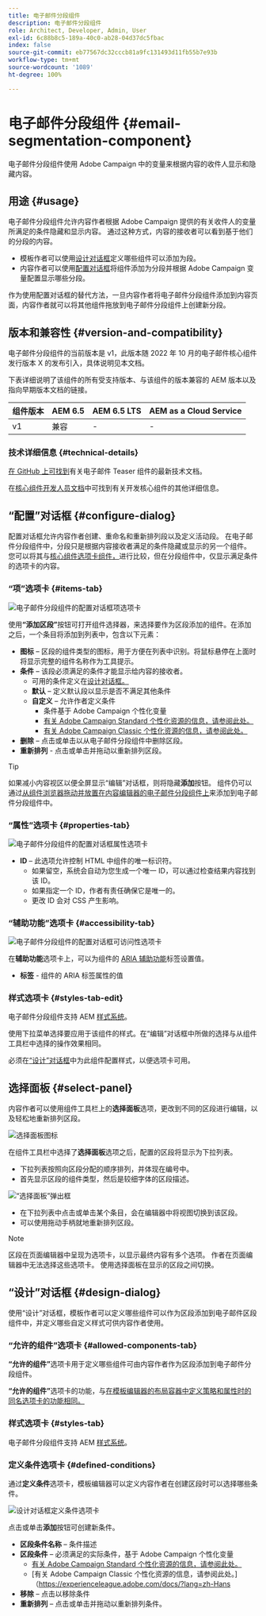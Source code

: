 ```yaml
---
title: 电子邮件分段组件
description: 电子邮件分段组件
role: Architect, Developer, Admin, User
exl-id: 6c88b8c5-189a-40c0-ab28-04d37dc5fbac
index: false
source-git-commit: eb77567dc32cccb81a9fc131493d11fb55b7e93b
workflow-type: tm+mt
source-wordcount: '1089'
ht-degree: 100%

---
```



# 电子邮件分段组件 {#email-segmentation-component}

电子邮件分段组件使用 Adobe Campaign 中的变量来根据内容的收件人显示和隐藏内容。

## 用途 {#usage}

电子邮件分段组件允许内容作者根据 Adobe Campaign 提供的有关收件人的变量所满足的条件隐藏和显示内容。 通过这种方式，内容的接收者可以看到基于他们的分段的内容。

* 模板作者可以使用[设计对话框](#design-dialog)定义哪些组件可以添加为段。
* 内容作者可以使用[配置对话框](#configure-dialog)将组件添加为分段并根据 Adobe Campaign 变量配置显示哪些分段。

作为使用配置对话框的替代方法，一旦内容作者将电子邮件分段组件添加到内容页面，内容作者就可以将其他组件拖放到电子邮件分段组件上创建新分段。

## 版本和兼容性 {#version-and-compatibility}

电子邮件分段组件的当前版本是 v1，此版本随 2022 年 10 月的电子邮件核心组件发行版本 X 的发布引入，具体说明见本文档。

下表详细说明了该组件的所有受支持版本、与该组件的版本兼容的 AEM 版本以及指向早期版本文档的链接。

| 组件版本 | AEM 6.5 | AEM 6.5 LTS | AEM as a Cloud Service |
|---|---|---|---|
| v1 | 兼容 | - | - |

### 技术详细信息 {#technical-details}

[在 GitHub 上可找到](https://adobe.com/go/aem_cmp_tech_email_segmentation_v1_cn)有关电子邮件 Teaser 组件的最新技术文档。

在[核心组件开发人员文档](/help/developing/overview.md)中可找到有关开发核心组件的其他详细信息。

## “配置”对话框 {#configure-dialog}

配置对话框允许内容作者创建、重命名和重新排列段以及定义活动段。 在电子邮件分段组件中，分段只是根据内容接收者满足的条件隐藏或显示的另一个组件。 您可以将其与[核心组件选项卡组件，](/help/components/tabs.md)进行比较，但在分段组件中，仅显示满足条件的选项卡的内容。

### “项”选项卡 {#items-tab}

![电子邮件分段组件的配置对话框项选项卡](/help/email/assets/email-segmentation-configure-items.png)

使用&#x200B;**“添加区段”**&#x200B;按钮可打开组件选择器，来选择要作为区段添加的组件。在添加之后，一个条目将添加到列表中，包含以下元素：

* **图标** – 区段的组件类型的图标，用于方便在列表中识别。将鼠标悬停在上面时将显示完整的组件名称作为工具提示。
* **条件** – 该段必须满足的条件才能显示给内容的接收者。
   * 可用的条件定义在[设计对话框。](#design-dialog)
   * **默认** – 定义默认段以显示是否不满足其他条件
   * **自定义** – 允许作者定义条件
      * 条件基于 Adobe Campaign 个性化变量
      * [有关 Adobe Campaign Standard 个性化资源的信息，请参阅此处。](https://experienceleague.adobe.com/docs/campaign-standard/using/designing-content/personalization.html?lang=zh-Hans&)
      * [有关 Adobe Campaign Classic 个性化资源的信息，请参阅此处。](https://experienceleague.adobe.com/docs/campaign-classic/using/sending-messages/personalizing-deliveries/personalization-fields.html?lang=zh-Hans)
* **删除** – 点击或单击以从电子邮件分段组件中删除区段。
* **重新排列** - 点击或单击并拖动以重新排列区段。

>[!TIP]
>
>如果减小内容视区以便全屏显示“编辑”对话框，则将隐藏&#x200B;**添加**&#x200B;按钮。 组件仍可以通过[从组件浏览器拖动并放置在内容编辑器的电子邮件分段组件上](https://experienceleague.adobe.com/docs/experience-manager-cloud-service/sites/authoring/fundamentals/editing-content.html?lang=zh-Hans#inserting-a-component)来添加到电子邮件分段组件中。

### “属性”选项卡 {#properties-tab}

![电子邮件分段组件的配置对话框属性选项卡](/help/email/assets/email-segmentation-configure-properties.png)

* **ID** – 此选项允许控制 HTML 中组件的唯一标识符。
   * 如果留空，系统会自动为您生成一个唯一 ID，可以通过检查结果内容找到该 ID。
   * 如果指定一个 ID，作者有责任确保它是唯一的。
   * 更改 ID 会对 CSS 产生影响。

### “辅助功能”选项卡 {#accessibility-tab}

![电子邮件分段组件的配置对话框可访问性选项卡](/help/email/assets/email-segmentation-configure-accessibility.png)

在&#x200B;**辅助功能**&#x200B;选项卡上，可以为组件的 [ARIA 辅助功能](https://www.w3.org/WAI/standards-guidelines/aria/)标签设置值。

* **标签** - 组件的 ARIA 标签属性的值

### 样式选项卡 {#styles-tab-edit}

电子邮件分段组件支持 AEM [样式系统](/help/get-started/authoring.md#component-styling)。

使用下拉菜单选择要应用于该组件的样式。在“编辑”对话框中所做的选择与从组件工具栏中选择的操作效果相同。

必须在[“设计”对话框](#design-dialog)中为此组件配置样式，以便选项卡可用。

## 选择面板 {#select-panel}

内容作者可以使用组件工具栏上的&#x200B;**选择面板**&#x200B;选项，更改到不同的区段进行编辑，以及轻松地重新排列区段。

![选择面板图标](/help/email/assets/select-panel-icon.png)

在组件工具栏中选择了&#x200B;**选择面板**&#x200B;选项之后，配置的区段将显示为下拉列表。

* 下拉列表按照向区段分配的顺序排列，并体现在编号中。
* 首先显示区段的组件类型，然后是较细字体的区段描述。

![“选择面板”弹出框](/help/email/assets/select-panel-popover.png)

* 在下拉列表中点击或单击某个条目，会在编辑器中将视图切换到该区段。
* 可以使用拖动手柄就地重新排列区段。

>[!NOTE]
>
>区段在页面编辑器中呈现为选项卡，以显示最终内容有多个选项。 作者在页面编辑器中无法选择这些选项卡。 使用选择面板在显示的区段之间切换。

## “设计”对话框 {#design-dialog}

使用“设计”对话框，模板作者可以定义哪些组件可以作为区段添加到电子邮件区段组件中，并定义哪些自定义样式可供内容作者使用。

### “允许的组件”选项卡 {#allowed-components-tab}

**“允许的组件”**&#x200B;选项卡用于定义哪些组件可由内容作者作为区段添加到电子邮件分段组件。

**“允许的组件”**&#x200B;选项卡的功能，与[在模板编辑器的布局容器中定义策略和属性时的同名选项卡的功能相同。](https://experienceleague.adobe.com/docs/experience-manager-cloud-service/sites/authoring/features/templates.html?lang=zh-Hans)

### 样式选项卡 {#styles-tab}

电子邮件分段组件支持 AEM [样式系统](/help/get-started/authoring.md#component-styling)。

### 定义条件选项卡 {#defined-conditions}

通过&#x200B;**定义条件**&#x200B;选项卡，模板编辑器可以定义内容作者在创建区段时可以选择哪些条件。

![设计对话框定义条件选项卡](/help/email/assets/email-segmentation-design-defined-conditions.png)

点击或单击&#x200B;**添加**&#x200B;按钮可创建新条件。

* **区段条件名称** – 条件描述
* **区段条件** – 必须满足的实际条件，基于 Adobe Campaign 个性化变量
   * [有关 Adobe Campaign Standard 个性化资源的信息，请参阅此处。](https://experienceleague.adobe.com/docs/campaign-standard/using/designing-content/personalization.html?lang=zh-Hans&)
   * [有关 Adobe Campaign Classic 个性化资源的信息，请参阅此处。]（https://experienceleague.adobe.com/docs/?lang=zh-Hans
* **移除** – 点击以移除条件
* **重新排列** – 点击或单击并拖动以重新排列条件。
